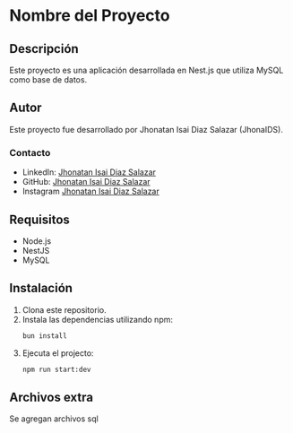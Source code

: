 # Nombre del Proyecto

## Descripción
Este proyecto es una aplicación desarrollada en Nest.js que utiliza MySQL como base de datos.

## Autor
Este proyecto fue desarrollado por Jhonatan Isai Diaz Salazar (JhonaIDS).

### Contacto
- LinkedIn: [Jhonatan Isai Diaz Salazar](https://www.linkedin.com/in/jhonatan-isai-diaz-salazar-136007178)
- GitHub: [Jhonatan Isai Diaz Salazar](https://github.com/JhonatanIsaiDS)
- Instagram [Jhonatan Isai Diaz Salazar](https://www.instagram.com/jhonatanisaidiazsalazar)

## Requisitos
- Node.js
- NestJS
- MySQL

## Instalación
1. Clona este repositorio.
2. Instala las dependencias utilizando npm:
   ```bash
   bun install
3. Ejecuta el projecto:
   ```bash
   npm run start:dev

## Archivos extra
Se agregan archivos sql